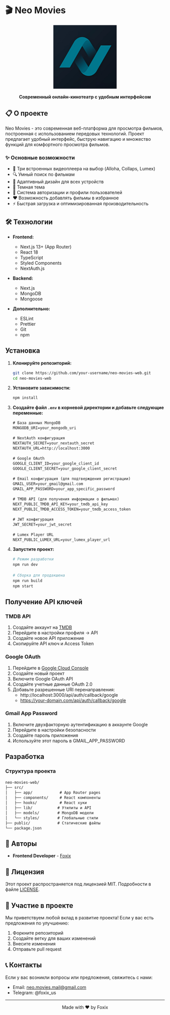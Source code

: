 # 🎬 Neo Movies

<div align="center">
  <img src="public/logo.png" alt="Neo Movies Logo" width="200"/>
  <p><strong>Современный онлайн-кинотеатр с удобным интерфейсом</strong></p>
</div>

## 📋 О проекте

Neo Movies - это современная веб-платформа для просмотра фильмов, построенная с использованием передовых технологий. Проект предлагает удобный интерфейс, быструю навигацию и множество функций для комфортного просмотра фильмов.

### ✨ Основные возможности

- 🎥 Три встроенных видеоплеера на выбор (Alloha, Collaps, Lumex)
- 🔍 Умный поиск по фильмам
- 📱 Адаптивный дизайн для всех устройств
- 🌙 Темная тема
- 👤 Система авторизации и профили пользователей
- ❤️ Возможность добавлять фильмы в избранное
- ⚡ Быстрая загрузка и оптимизированная производительность

## 🛠 Технологии

- **Frontend:**
  - Next.js 13+ (App Router)
  - React 18
  - TypeScript
  - Styled Components
  - NextAuth.js

- **Backend:**
  - Next.js
  - MongoDB
  - Mongoose

- **Дополнительно:**
  - ESLint
  - Prettier
  - Git
  - npm

## Установка

1. **Клонируйте репозиторий:**
   ```bash
   git clone https://github.com/your-username/neo-movies-web.git
   cd neo-movies-web
   ```

2. **Установите зависимости:**
   ```bash
   npm install
   ```

3. **Создайте файл `.env` в корневой директории и добавьте следующие переменные:**
   ```env
   # База данных MongoDB
   MONGODB_URI=your_mongodb_uri

   # NextAuth конфигурация
   NEXTAUTH_SECRET=your_nextauth_secret
   NEXTAUTH_URL=http://localhost:3000

   # Google OAuth
   GOOGLE_CLIENT_ID=your_google_client_id
   GOOGLE_CLIENT_SECRET=your_google_client_secret

   # Email конфигурация (для подтверждения регистрации)
   GMAIL_USER=your_gmail@gmail.com
   GMAIL_APP_PASSWORD=your_app_specific_password

   # TMDB API (для получения информации о фильмах)
   NEXT_PUBLIC_TMDB_API_KEY=your_tmdb_api_key
   NEXT_PUBLIC_TMDB_ACCESS_TOKEN=your_tmdb_access_token

   # JWT конфигурация
   JWT_SECRET=your_jwt_secret

   # Lumex Player URL
   NEXT_PUBLIC_LUMEX_URL=your_lumex_player_url
   ```

4. **Запустите проект:**
   ```bash
   # Режим разработки
   npm run dev

   # Сборка для продакшена
   npm run build
   npm start
   ```

## Получение API ключей

### TMDB API
1. Создайте аккаунт на [TMDB](https://www.themoviedb.org/)
2. Перейдите в настройки профиля -> API
3. Создайте новое API приложение
4. Скопируйте API ключ и Access Token

### Google OAuth
1. Перейдите в [Google Cloud Console](https://console.cloud.google.com/)
2. Создайте новый проект
3. Включите Google OAuth API
4. Создайте учетные данные OAuth 2.0
5. Добавьте разрешенные URI перенаправления:
   - http://localhost:3000/api/auth/callback/google
   - https://your-domain.com/api/auth/callback/google

### Gmail App Password
1. Включите двухфакторную аутентификацию в аккаунте Google
2. Перейдите в настройки безопасности
3. Создайте пароль приложения
4. Используйте этот пароль в GMAIL_APP_PASSWORD

## Разработка

### Структура проекта
```
neo-movies-web/
├── src/
│   ├── app/            # App Router pages
│   ├── components/     # React компоненты
│   ├── hooks/          # React хуки
│   ├── lib/           # Утилиты и API
│   ├── models/        # MongoDB модели
│   └── styles/        # Глобальные стили
├── public/            # Статические файлы
└── package.json
```

## 👥 Авторы

- **Frontend Developer** - [Foxix](https://gitlab.com/fenixoffc1)

## 📄 Лицензия

Этот проект распространяется под лицензией MIT. Подробности в файле [LICENSE](LICENSE).

## 🤝 Участие в проекте

Мы приветствуем любой вклад в развитие проекта! Если у вас есть предложения по улучшению:

1. Форкните репозиторий
2. Создайте ветку для ваших изменений
3. Внесите изменения
4. Отправьте pull request

## 📞 Контакты

Если у вас возникли вопросы или предложения, свяжитесь с нами:
- Email: neo.movies.mail@gmail.com
- Telegram: @foxix_us

---

<div align="center">
  <p>Made with ❤️ by Foxix</p>
</div>
